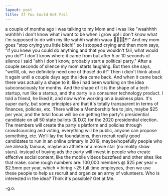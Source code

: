 ```yaml
---
layout: post
title: If You Could Not Fail
---
```

a couple of months ago i was talking to my Mom and i was like "waahhhh wahhhh i don't know what i want to be when i grow up! i don't know what i'm supposed to do with my life wahhh wahhh waaa 🍼👶🍼👶!!!"
And my mom goes "stop crying you little bitch!" so i stopped crying and then mom says, "if you knew you could do anything and that you wouldn't fail, what would you do?" I don't know where it came from but after 5 or 10 seconds of silence i said "ahh i don't know, probably start a political party." After a couple seconds of silence my mom starts laughing. But then she says, "welllll, ok, we definitely need one of those! do it!" Then i didn't think about it again until a couple days ago the idea came back. And when it came back there was actually a shape to it, like i had been working on the idea subconsciously for months. And the shape of it is the shape of a tech startup, run like a startup, and the party is a consumer technology product. I told a friend, he liked it, and now we're working on a business plan. It's super early, but some principles are that it's totally transparent in terms of finances, policies, etc. There will be a Membership fee to join, maybe $25 per year, and the total focus will be on getting the party's presidential candidate on all 50 state ballots (& D.C) for the 2020 presidential election. The members will create the party's platform and policies through crowdsourcing and voting, everything will be public, anyone can propose something, etc. We'll lay the foundations, then recruit really good candidates to run in an online primary in 2019, maybe/hopefully people who are already famous, maybe an athlete or a movie star (no reality show stars). instead of buying ads the party will invest in people who create effective social content, like the mobile videos buzzfeed and other sites like that make. some rough numbers are: 100,000 members @ $25 per year = $2.5mm per year, which = hiring ~25 full time employees, then we use these people to help us recruit and organize an army of volunteers. Who is interested in the idea? Think it's possible? Get at Me.

-g.o.
